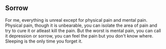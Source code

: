 ## Sorrow

For me, everything is unreal except for physical pain and mental pain. Physical pain, though it is unbearable, you can isolate the area of pain and try to cure it or atleast kill the pain. But the worst is mental pain, you can call it depression or sorrow, you can feel the pain but you don't know where. Sleeping is the only time you forget it.
